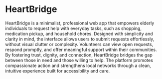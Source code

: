 # HeartBridge
HeartBridge is a minimalist, professional web app that empowers elderly individuals to request help with everyday tasks, such as shopping, medication pickup, and household chores. Designed with simplicity and clarity in mind, the interface allows users to submit requests effortlessly, without visual clutter or complexity. Volunteers can view open requests, respond promptly, and offer meaningful support within their communities. By fostering trust, dignity, and connection, HeartBridge bridges the gap between those in need and those willing to help. The platform promotes compassionate action and strengthens local networks through a clean, intuitive experience built for accessibility and care.
